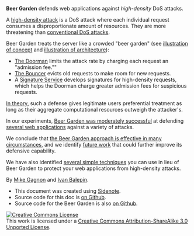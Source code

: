 **Beer Garden** defends web applications against *high-density* DoS attacks.

A [high-density attack](##highdensityattacks) is a DoS attack where each individual request consumes a disproportionate amount of resources.
They are more threatening than [conventional DoS attacks](##lowdensityattacks).

Beer Garden treats the server like a crowded "beer garden" (see [illustration of concept](##overviewfigure) and [illustration of architecture](##archfigure)):

* [The Doorman](##doorman) limits the attack rate by charging each request an "admission fee.""
* [The Bouncer](##bouncer) evicts old requests to make room for new requests.
* A [Signature Service](##sigservice) develops signatures for high-density requests, which helps the Doorman charge greater admission fees for suspicious requests.

[In theory](##intheory), such a defense gives legitimate users preferential treatment as long as their aggregate computational resources outweigh the attacker's.

In our experiments, [Beer Garden was moderately successful](##experiments) at defending [several web applications](##testapplications) against a variety of attacks.

We conclude that [the Beer Garden approach is effective in many circumstances](##conclusion), and we identify [future work](##futurework) that could further improve its defensive capability.

We have also identified [several simple techniques](##otherdefensiveideas) you can use in lieu of Beer Garden to protect your web applications from high-density attacks.

By [Mike Gagnon](mailto:mikegagnon@gmail.com) and [Ivan Balepin](mailto:ivan.balepin@gmail.com).

* This document was created using [Sidenote](http://mikegagnon.com/sidenote).
* Source code for this doc is [on Github](https://github.com/mikegagnon/beergarden_doc).
* Source code for the Beer Garden is also [on Github](https://github.com/mikegagnon/nginx-overload-handler).


<a rel="license" href="http://creativecommons.org/licenses/by-sa/3.0/deed.en_US"><img alt="Creative Commons License" style="border-width:0" src="http://i.creativecommons.org/l/by-sa/3.0/88x31.png" /></a><br />This work is licensed under a <a rel="license" href="http://creativecommons.org/licenses/by-sa/3.0/deed.en_US">Creative Commons Attribution-ShareAlike 3.0 Unported License</a>.